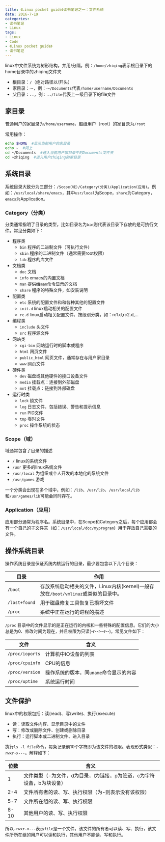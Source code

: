 ```yaml
---
title: 《Linux pocket guide》读书笔记之一：文件系统
date: 2016-7-19
categories:
- 读书笔记
- Linux
tags:
- Linux
- Code
- 《Linux pocket guide》
- 读书笔记
---
```


linux中文件系统为树形结构，并用/分隔，例：`/home/zhiqing`表示根目录下的home目录中的zhiqing文件夹
- 根目录：`/`（绝对路径以/开头）
- 家目录：`～`，例：`～/Documents`代表`/home/username/Documents`
- 父目录：`..`，例：`../file`代表上一级目录下的file文件

## 家目录

普通用户的家目录为`/home/username`，超级用户（root）的家目录为`/root`

常用操作：

```bash
echo $HOME  #显示当前用户的家目录
echo ~  #同上
cd ~/Documents  #进入当前用户家目录中的Documents文件夹
cd ~zhiqing  #进入用户zhiqing的家目录
```

## 系统目录

系统目录大致分为三部分：`/Scope(域)/Category(分类)/Application(应用)`。例如：`/usr/local/share/emacs`，其中`usr/local`为Scope，`share`为Category，`emacs`为Application。

### Category（分类）

分类通常指明了目录的类型，比如目录名为`bin`则代表该目录下存放的是可执行文件。常见分类如下：

- 程序类
  - `bin` 程序的二进制文件（可执行文件）
  - `sbin` 程序的二进制文件（通常需要root权限）
  - `lib` 程序的库文件
- 文档类
  - `doc` 文档
  - `info` emacs的内置文档
  - `man` 提供给`man`命令显示的文档
  - `share` 程序的特殊文件，如安装说明
- 配置类
  - `etc` 系统的配置文件和和各种其他的配置文件
  - `init.d` linux启动相关的配置文件
  - `rc.d` linux启动相关配置文件，按级别分类，如：rc1.d,rc2.d,...
- 编程类
  - `include` 头文件
  - `src` 程序源文件
- 网站类
  - `cgi-bin` 网站运行时的脚本或程序
  - `html` 网页文件
  - `public_html` 网页文件，通常存在与用户家目录
  - `www` 网页文件
- 硬件类
  - `dev` 磁盘或其他硬件的接口设备文件
  - `media` 挂载点：连接到外部磁盘
  - `mnt` 挂载点：链接到外部磁盘
- 运行时类
  - `lock` 锁文件
  - `log` 日志文件，包括错误、警告和提示信息
  - `run` PID文件
  - `tmp` 零时文件
  - `proc` 操作系统的状态

### Scope（域）

域通常包含了目录的描述

- `/` linux的系统文件
- `/usr` 更多的linux系统文件
- `/usr/local` 为组织或个人开发的本地化的系统文件
- `/usr/games` 游戏

一个分类会出现在多个域中，例如：`/lib`、`/usr/lib`、`/usr/local/lib`和`/usr/games/lib`可能会同时存在。

### Application（应用）

应用部分通常为程序名。系统目录中，在Scope和Category之后，每个应用都会有一个自己的子文件夹（如：`/usr/local/doc/myprogram`）用于存放自己需要的文件。

## 操作系统目录

操作系统目录是保证系统内核运行的目录，最少要包含以下几个目录：

目录 | 作用
----|-------
`/boot` | 存放系统启动相关的文件，Linux内核(kernel)一般存放在`/boot/vmlinuz`或类似的目录中。
`/lost+found` | 用于磁盘修复工具恢复已损坏文件
`/proc` | 系统中正在运行的进程的描述

`/proc` 目录中的文件显示的是正在运行的内核和一些特殊的配置信息。它们的大小总是为0、修改时间为现在，并且权限为只读(-r--r--r--)。常见文件如下：

文件 | 含义
----|--------
`/proc/ioports` | 计算机中IO设备的列表
`/proc/cpuinfo` | CPU的信息
`/proc/version` | 操作系统的版本，同`uname`命令显示的内容
`/proc/uptime` | 系统运行时间

## 文件保护

linux中的权限包括：读(read)、写(write)、执行(execute)

- 读：读取文件内容、显示目录中的文件
- 写：修改或删除文件、创建或删除目录
- 执行：运行脚本或二进制文件、进入目录

执行`ls -l file`命令，每条记录前10个字符即为该文件的权限。表现形式类似：`-rwxr-x---`。解释如下：

位数 | 含义
----|------
1 | 文件类型（-为文件，d为目录，l为链接，p为管道，c为字符设备，b为块设备）
2-4 | 文件所有者的读、写、执行权限（为-则表示没有该权限）
5-7 | 文件所在组的读、写、执行权限
8-10 | 其他用户的读、写、执行权限

所以`-rwxr-x---`表示`file`是一个文件，该文件的所有者可以读、写、执行，该文件所所在组的用户可以读和执行，其他用户不能读、写和执行。
